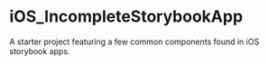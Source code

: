 iOS_IncompleteStorybookApp
==========================

A starter project featuring a few common components found in iOS storybook apps.

